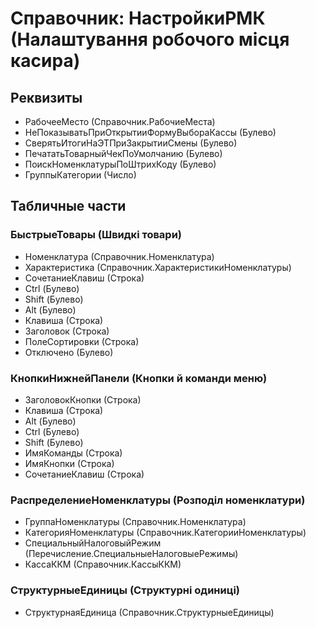 ﻿# Справочник: НастройкиРМК (Налаштування робочого місця касира)

## Реквизиты

- РабочееМесто (Справочник.РабочиеМеста)
- НеПоказыватьПриОткрытииФормуВыбораКассы (Булево)
- СверятьИтогиНаЭТПриЗакрытииСмены (Булево)
- ПечататьТоварныйЧекПоУмолчанию (Булево)
- ПоискНоменклатурыПоШтрихКоду (Булево)
- ГруппыКатегории (Число)

## Табличные части

### БыстрыеТовары (Швидкі товари)

- Номенклатура (Справочник.Номенклатура)
- Характеристика (Справочник.ХарактеристикиНоменклатуры)
- СочетаниеКлавиш (Строка)
- Ctrl (Булево)
- Shift (Булево)
- Alt (Булево)
- Клавиша (Строка)
- Заголовок (Строка)
- ПолеСортировки (Строка)
- Отключено (Булево)

### КнопкиНижнейПанели (Кнопки й команди меню)

- ЗаголовокКнопки (Строка)
- Клавиша (Строка)
- Alt (Булево)
- Ctrl (Булево)
- Shift (Булево)
- ИмяКоманды (Строка)
- ИмяКнопки (Строка)
- СочетаниеКлавиш (Строка)

### РаспределениеНоменклатуры (Розподіл номенклатури)

- ГруппаНоменклатуры (Справочник.Номенклатура)
- КатегорияНоменклатуры (Справочник.КатегорииНоменклатуры)
- СпециальныйНалоговыйРежим (Перечисление.СпециальныеНалоговыеРежимы)
- КассаККМ (Справочник.КассыККМ)

### СтруктурныеЕдиницы (Структурні одиниці)

- СтруктурнаяЕдиница (Справочник.СтруктурныеЕдиницы)

